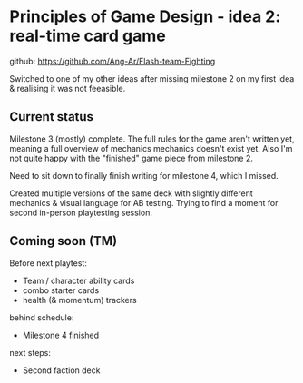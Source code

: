 Principles of Game Design - idea 2: real-time card game
===
github: 
https://github.com/Ang-Ar/Flash-team-Fighting

Switched to one of my other ideas after missing milestone 2 on my first idea & realising it was not feeasible.

Current status
---
Milestone 3 (mostly) complete. The full rules for the game aren't written yet, meaning a full overview of mechanics mechanics doesn't exist yet. Also I'm not quite happy with the "finished" game piece from milestone 2.

Need to sit down to finally finish writing for milestone 4, which I missed.

Created multiple versions of the same deck with slightly different mechanics & visual language for AB testing. Trying to find a moment for second in-person playtesting session.

Coming soon (TM)
---
Before next playtest:
- Team / character ability cards
- combo starter cards
- health (& momentum) trackers

behind schedule:
- Milestone 4 finished

next steps:
- Second faction deck
